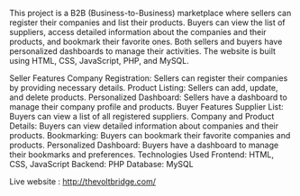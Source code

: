 This project is a B2B (Business-to-Business) marketplace where sellers can register their companies and list their products. Buyers can view the list of suppliers, access detailed information about the companies and their products, and bookmark their favorite ones. Both sellers and buyers have personalized dashboards to manage their activities. The website is built using HTML, CSS, JavaScript, PHP, and MySQL.

Seller Features
Company Registration: Sellers can register their companies by providing necessary details.
Product Listing: Sellers can add, update, and delete products.
Personalized Dashboard: Sellers have a dashboard to manage their company profile and products.
Buyer Features
Supplier List: Buyers can view a list of all registered suppliers.
Company and Product Details: Buyers can view detailed information about companies and their products.
Bookmarking: Buyers can bookmark their favorite companies and products.
Personalized Dashboard: Buyers have a dashboard to manage their bookmarks and preferences.
Technologies Used
Frontend: HTML, CSS, JavaScript
Backend: PHP
Database: MySQL

Live website : http://thevoltbridge.com/
